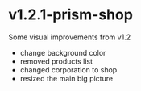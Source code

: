 # v1.2.1-prism-shop 
Some visual improvements from v1.2
- change background color
- removed products list
- changed corporation to shop
- resized the main big picture
